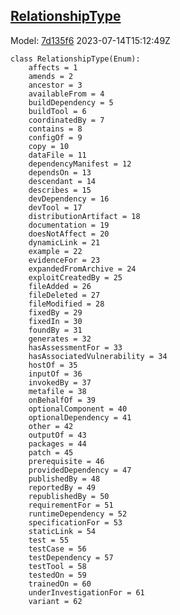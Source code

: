 ## [RelationshipType](https://github.com/spdx/spdx-3-model/blob/main/model/Core/Vocabularies/RelationshipType.md)
Model: [7d135f6](https://github.com/spdx/spdx-3-model/commit/7d135f6b3c1c412e06ae2ca73da3cbbbcdbc5cda) 2023-07-14T15:12:49Z
```
class RelationshipType(Enum):
    affects = 1
    amends = 2
    ancestor = 3
    availableFrom = 4
    buildDependency = 5
    buildTool = 6
    coordinatedBy = 7
    contains = 8
    configOf = 9
    copy = 10
    dataFile = 11
    dependencyManifest = 12
    dependsOn = 13
    descendant = 14
    describes = 15
    devDependency = 16
    devTool = 17
    distributionArtifact = 18
    documentation = 19
    doesNotAffect = 20
    dynamicLink = 21
    example = 22
    evidenceFor = 23
    expandedFromArchive = 24
    exploitCreatedBy = 25
    fileAdded = 26
    fileDeleted = 27
    fileModified = 28
    fixedBy = 29
    fixedIn = 30
    foundBy = 31
    generates = 32
    hasAssessmentFor = 33
    hasAssociatedVulnerability = 34
    hostOf = 35
    inputOf = 36
    invokedBy = 37
    metafile = 38
    onBehalfOf = 39
    optionalComponent = 40
    optionalDependency = 41
    other = 42
    outputOf = 43
    packages = 44
    patch = 45
    prerequisite = 46
    providedDependency = 47
    publishedBy = 48
    reportedBy = 49
    republishedBy = 50
    requirementFor = 51
    runtimeDependency = 52
    specificationFor = 53
    staticLink = 54
    test = 55
    testCase = 56
    testDependency = 57
    testTool = 58
    testedOn = 59
    trainedOn = 60
    underInvestigationFor = 61
    variant = 62
```
